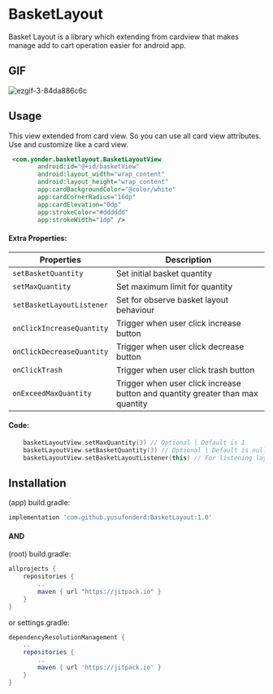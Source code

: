 # BasketLayout
Basket Layout is a library which extending from cardview that makes manage add to cart operation easier for android app.

## GIF

![ezgif-3-84da886c6c](https://user-images.githubusercontent.com/13941871/148004184-2a6c9fee-1230-4ac9-84eb-f04f6ddb2e17.gif)

## Usage
 This view extended from card view. So you can use all card view attributes. Use and customize like a card view.

```xml
 <com.yonder.basketlayout.BasketLayoutView
        android:id="@+id/basketView"
        android:layout_width="wrap_content"
        android:layout_height="wrap_content"
        app:cardBackgroundColor="@color/white"
        app:cardCornerRadius="16dp"
        app:cardElevation="0dp"
        app:strokeColor="#dddddd"
        app:strokeWidth="1dp" />
```

#### Extra Properties:
| Properties | Description |
| --- | --- |
| `setBasketQuantity` | Set initial basket quantity  |
| `setMaxQuantity` | Set maximum limit for quantity  |
| `setBasketLayoutListener` | Set for observe basket layout behaviour  |
| `onClickIncreaseQuantity` | Trigger when user click increase button  |
| `onClickDecreaseQuantity` | Trigger when user click decrease button  |
| `onClickTrash` | Trigger when user click trash button  |
| `onExceedMaxQuantity` | Trigger when user click increase button and quantity greater than max quantity |


#### Code:
```kotlin
    basketLayoutView.setMaxQuantity(3) // Optional | Default is 1
    basketLayoutView.setBasketQuantity(3) // Optional | Default is null
    basketLayoutView.setBasketLayoutListener(this) // For listening layout events
```


## Installation

(app) build.gradle:
```gradle
implementation 'com.github.yusufonderd:BasketLayout:1.0'
```
#### AND

(root) build.gradle:
```gradle
allprojects {
    repositories {
        ..
        maven { url "https://jitpack.io" }
    }
}
```
or settings.gradle:
```gradle
dependencyResolutionManagement {
    ..
    repositories {
        ..
        maven { url 'https://jitpack.io' }
    }
}
```
